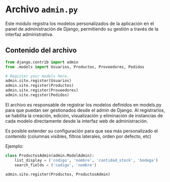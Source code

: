 # Archivo `admin.py`

Este módulo registra los modelos personalizados de la aplicación en el panel de administración de Django, permitiendo su gestión a través de la interfaz administrativa.

## Contenido del archivo

```python
from django.contrib import admin
from .models import Usuarios, Productos, Proveedores, Pedidos

# Register your models here.
admin.site.register(Usuarios)
admin.site.register(Productos)
admin.site.register(Proveedores)
admin.site.register(Pedidos)
```

El archivo es responsable de registrar los modelos definidos en models.py para que puedan ser gestionados desde el admin de Django. Al registrarlos, se habilita la creación, edición, visualización y eliminación de instancias de cada modelo directamente desde la interfaz web de administración.

Es posible extender su configuración para que sea más personalizado el contenido (columnas visibles, filtros laterales, orden por defecto, etc)

Ejemplo:
```python
class ProductosAdmin(admin.ModelAdmin):
    list_display = ('codigo', 'nombre', 'cantidad_stock', 'bodega')
    search_fields = ('codigo', 'nombre')

admin.site.register(Productos, ProductosAdmin)
```